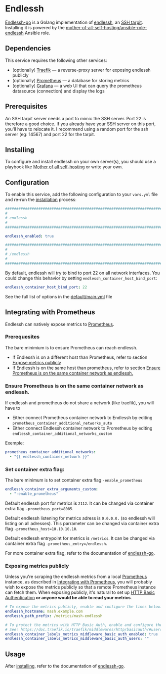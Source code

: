 <!--
SPDX-FileCopyrightText: 2024 Tiz

SPDX-License-Identifier: AGPL-3.0-or-later
-->

# Endlessh

[Endlessh-go](https://github.com/shizunge/endlessh-go) is a Golang implementation of [endlessh](https://github.com/skeeto/endlessh), an [SSH tarpit](https://nullprogram.com/blog/2019/03/22). Installing it is powered by the [mother-of-all-self-hosting/ansible-role-endlessh](https://github.com/mother-of-all-self-hosting/ansible-role-endlessh) Ansible role.

## Dependencies

This service requires the following other services:

- (optionally) [Traefik](traefik.md) — a reverse-proxy server for exposing endlessh publicly
- (optionally) [Prometheus](./prometheus.md) — a database for storing metrics
- (optionally) [Grafana](./grafana.md) — a web UI that can query the prometheus datasource (connection) and display the logs

## Prerequisites

An SSH tarpit server needs a port to mimic the SSH server. Port 22 is therefore a good choice.
If you already have your SSH server on this port, you'll have to relocate it.
I recommend using a random port for the ssh server (eg: 14567) and port 22 for the tarpit.

## Installing

To configure and install endlessh on your own server(s), you should use a playbook like [Mother of all self-hosting](https://github.com/mother-of-all-self-hosting/mash-playbook) or write your own.

## Configuration

To enable this service, add the following configuration to your `vars.yml` file and re-run the [installation](../installing.md) process:

```yaml
########################################################################
#                                                                      #
# endlessh                                                             #
#                                                                      #
########################################################################

endlessh_enabled: true

########################################################################
#                                                                      #
# /endlessh                                                            #
#                                                                      #
########################################################################
```

By default, endlessh will try to bind to port 22 on all network interfaces.
You could change this behavior by setting `endlessh_container_host_bind_port`:

```yaml
endlessh_container_host_bind_port: 22
```

See the full list of options in the [default/main.yml](default/main.yml) file

## Integrating with Prometheus

Endlessh can natively expose metrics to [Prometheus](./prometheus.md).

### Prerequesites

The bare minimium is to ensure Prometheus can reach endlessh.

- If Endlessh is on a different host than Prometheus, refer to section [Expose metrics publicly](endlessh.md#)
- If Endlessh is on the same host than prometheus, refer to section [Ensure Prometheus is on the same container network as endlessh.](endlessh.md#)

### Ensure Prometheus is on the same container network as endlessh.

If endlessh and prometheus do not share a network (like traefik), you will have to

- Either connect Prometheus container network to Endlessh by editing `prometheus_container_additional_networks_auto`
- Either connect Endlessh container network to Prometheus by editing `endlessh_container_additional_networks_custom`

Exemple:

```yaml
prometheus_container_additional_networks:
  - "{{ endlessh_container_network }}"
```

### Set container extra flag:

The bare minimum is to set container extra flag `-enable_prometheus`

```yaml
endlessh_container_extra_arguments_custom:
  - "-enable_prometheus"
```

Default endlessh port for metrics is `2112`. It can be changed via container extra flag `-prometheus_port=8085`.

Default endlessh listening for metrics adress is `0.0.0.0.` (so endlessh will listing on all adresses). This parrameter can be changed via container extra flag `-prometheus_host=10.10.10.10`.

Default endlessh entrypoint for metrics is `/metrics`. It can be changed via container extra flag `-prometheus_entry=/endlessh`.

For more container extra flag, refer to the documentation of [endlessh-go](https://github.com/shizunge/endlessh-go).

### Exposing metrics publicly

Unless you're scraping the endlessh metrics from a local [Prometheus](prometheus.md) instance, as described in [Integrating with Prometheus](endlessh.md#), you will probably wish to expose the metrics publicly so that a remote Prometheus instance can fetch them. When exposing publicly, it's natural to set up [HTTP Basic Authentication](https://developer.mozilla.org/en-US/docs/Web/HTTP/Authentication) **or anyone would be able to read your metrics**.

```yaml
# To expose the metrics publicly, enable and configure the lines below:
endlessh_hostname: mash.example.com
endlessh_path_prefix: /metrics/mash-endlessh

# To protect the metrics with HTTP Basic Auth, enable and configure the lines below.
# See: https://doc.traefik.io/traefik/middlewares/http/basicauth/#users
endlessh_container_labels_metrics_middleware_basic_auth_enabled: true
endlessh_container_labels_metrics_middleware_basic_auth_users: ""
```

## Usage

After [installing](../installing.md), refer to the documentation of [endlessh-go](https://github.com/shizunge/endlessh-go).
